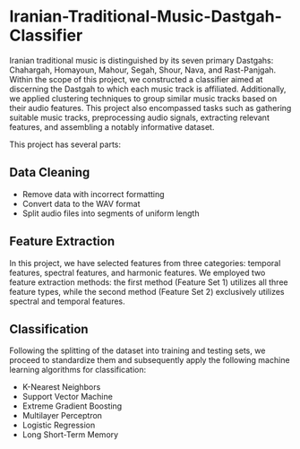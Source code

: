 # Iranian-Traditional-Music-Dastgah-Classifier

Iranian traditional music is distinguished by its seven primary Dastgahs: Chahargah, Homayoun, Mahour, Segah, Shour, Nava, and Rast-Panjgah. Within the scope of this project, we constructed a classifier aimed at discerning the Dastgah to which each music track is affiliated. Additionally, we applied clustering techniques to group similar music tracks based on their audio features. This project also encompassed tasks such as gathering suitable music tracks, preprocessing audio signals, extracting relevant features, and assembling a notably informative dataset.

This project has several parts:

## Data Cleaning
- Remove data with incorrect formatting
- Convert data to the WAV format
- Split audio files into segments of uniform length

## Feature Extraction
In this project, we have selected features from three categories: temporal features, spectral features, and harmonic features.
We employed two feature extraction methods: the first method (Feature Set 1) utilizes all three feature types, while the second method (Feature Set 2) exclusively utilizes spectral and temporal features.

## Classification
Following the splitting of the dataset into training and testing sets, we proceed to standardize them and subsequently apply the following machine learning algorithms for classification:
- K-Nearest Neighbors
- Support Vector Machine
- Extreme Gradient Boosting
- Multilayer Perceptron
- Logistic Regression
- Long Short-Term Memory
